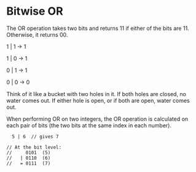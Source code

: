 # Bitwise OR

The OR operation takes two bits and returns 11 if either of the bits are 11. Otherwise, it returns 00.

1 | 1 → 1

1 | 0 → 1

0 | 1 → 1

0 | 0 → 0

Think of it like a bucket with two holes in it. If both holes are closed, no water comes out. If either hole is open, or if both are open, water comes out.

When performing OR on two integers, the OR operation is calculated on each pair of bits (the two bits at the same index in each number).

```
  5 | 6  // gives 7

// At the bit level:
//     0101  (5)
//   | 0110  (6)
//   = 0111  (7)
```
